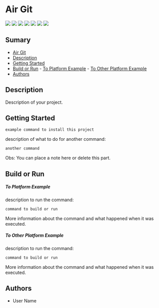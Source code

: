 # Air Git

[![](https://img.shields.io/badge/Version-0.0.1-007fb1)](https://github.com/LvFarias/air-git/tags/0.0.1) [![](https://img.shields.io/badge/Framework-Node%20JS-yellow)]() [![](https://img.shields.io/badge/Dependencies-1-important)]() [![](https://img.shields.io/badge/Platforms-Linux%20|%20MacOS-informational)]() [![](https://img.shields.io/badge/Size-592K-critical)]() [![](https://img.shields.io/badge/Last%20Commit-12%20/%207%20/%202019-success)]() [![](https://img.shields.io/badge/Group-LvFarias-007fb1)](https://github.com/LvFarias)

## Sumary

- [Air Git](#air-git)
- [Description](#description)
- [Getting Started](#getting-started)
- [Build or Run](#build-or-run)
      - [To Platform Example](#to-platform-example)
      - [To Other Platform Example](#to-other-platform-example)
- [Authors](#authors)

## Description

Description of your project.

## Getting Started

```
example command to install this project
```
description of what to do for another command:
```
another command
```
Obs: You can place a note here or delete this part.

## Build or Run
##### To Platform Example

description to run the command:
```
command to build or run
```
More information about the command and what happened when it was executed.

##### To Other Platform Example

description to run the command:
```
command to build or run
```
More information about the command and what happened when it was executed.

## Authors

- User Name

